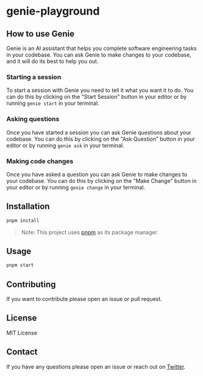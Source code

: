 # genie-playground

## How to use Genie

Genie is an AI assistant that helps you complete software engineering tasks in your codebase. You can ask Genie to make changes to your codebase, and it will do its best to help you out.

### Starting a session

To start a session with Genie you need to tell it what you want it to do. You can do this by clicking on the "Start Session" button in your editor or by running `genie start` in your terminal.

### Asking questions

Once you have started a session you can ask Genie questions about your codebase. You can do this by clicking on the "Ask Question" button in your editor or by running `genie ask` in your terminal.

### Making code changes

Once you have asked a question you can ask Genie to make changes to your codebase. You can do this by clicking on the "Make Change" button in your editor or by running `genie change` in your terminal.

## Installation

```sh
pnpm install
```

> Note: This project uses [pnpm](https://pnpm.io/) as its package manager.

## Usage

```sh
pnpm start
```

## Contributing

If you want to contribute please open an issue or pull request.

## License

MIT License

## Contact

If you have any questions please open an issue or reach out on [Twitter](https://twitter.com/CosineAI_).
